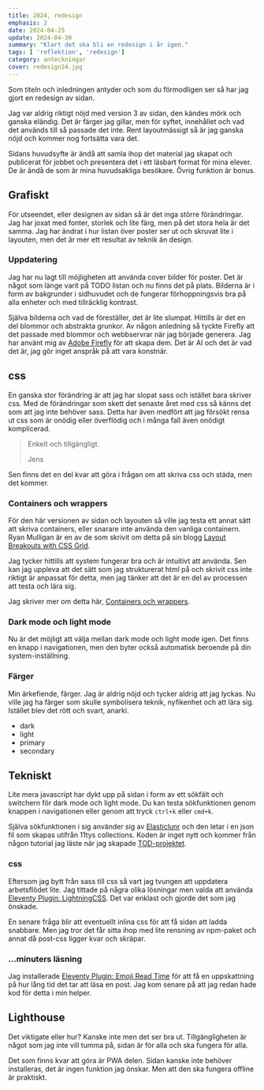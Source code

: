 ```yaml
---
title: 2024, redesign
emphasis: 2
date: 2024-04-25
update: 2024-04-30
summary: "Klart det ska bli en redesign i år igen."
tags: [ 'reflektion', 'redesign']
category: anteckningar
cover: redesign24.jpg
---
```


Som titeln och inledningen antyder och som du förmodligen ser så har jag gjort en redesign av sidan.

Jag var aldrig riktigt nöjd med version 3 av sidan, den kändes mörk och ganska eländig. Det är färger jag gillar, men för syftet, innehållet och vad det används till så passade det inte. Rent layoutmässigt så är jag ganska nöjd och kommer nog fortsätta vara det.

Sidans huvudsyfte är ändå att samla ihop det material jag skapat och publicerat för jobbet och presentera det i ett läsbart format för mina elever. De är ändå de som är mina huvudsakliga besökare. Övrig funktion är bonus.

## Grafiskt

För utseendet, eller designen av sidan så är det inga större förändringar. Jag har joxat med fonter, storlek och lite färg, men på det stora hela är det samma. Jag har ändrat i hur listan över poster ser ut och skruvat lite i layouten, men det är mer ett resultat av teknik än design.

### Uppdatering

Jag har nu lagt till möjligheten att använda cover bilder för poster. Det är något som länge varit på TODO listan och nu finns det på plats. Bilderna är i form av bakgrunder i sidhuvudet och de fungerar förhoppningsvis bra på alla enheter och med tillräcklig kontrast.

Själva bilderna och vad de föreställer, det är lite slumpat. Hittills är det en del blommor och abstrakta grunkor. Av någon anledning så tyckte Firefly att det passade med blommor och webbservrar när jag började generera. Jag har använt mig av [Adobe Firefly](https://firefly.adobe.com/) för att skapa dem. Det är AI och det är vad det är, jag gör inget anspråk på att vara konstnär.

## css

En ganska stor förändring är att jag har slopat sass och istället bara skriver css. Med de förändringar som skett det senaste året med css så känns det som att jag inte behöver sass. Detta har även medfört att jag försökt rensa ut css som är onödig eller överflödig och i många fall även onödigt komplicerad.

> Enkelt och tillgängligt.
>
> Jens

Sen finns det en del kvar att göra i frågan om att skriva css och städa, men det kommer.

### Containers och wrappers

För den här versionen av sidan och layouten så ville jag testa ett annat sätt att skriva containers, eller snarare inte använda den vanliga containern. Ryan Mulligan är en av de som skrivit om detta på sin blogg [Layout Breakouts with CSS Grid](https://ryanmulligan.dev/blog/layout-breakouts/).

Jag tycker hittills att system fungerar bra och är intuitivt att använda. Sen kan jag uppleva att det sätt som jag strukturerat html på och skrivit css inte riktigt är anpassat för detta, men jag tänker att det är en del av processen att testa och lära sig.

Jag skriver mer om detta här, [Containers och wrappers](/posts/containers-och-wrappers).

### Dark mode och light mode

Nu är det möjligt att välja mellan dark mode och light mode igen. Det finns en knapp i navigationen, men den byter också automatisk beroende på din system-inställning.

### Färger

Min ärkefiende, färger. Jag är aldrig nöjd och tycker aldrig att jag lyckas. Nu ville jag ha färger som skulle symbolisera teknik, nyfikenhet och att lära sig. Istället blev det rött och svart, anarki.

<ul class="swatches">
  <li class="dark">dark</li>
  <li class="light">light</li>
  <li class="primary">primary</li>
  <li class="secondary">secondary</li>
</ul>

## Tekniskt

Lite mera javascript har dykt upp på sidan i form av ett sökfält och switchern för dark mode och light mode. Du kan testa sökfunktionen genom knappen i navigationen eller genom att tryck `ctrl+k` eller `cmd+k`.

Själva sökfunktionen i sig använder sig av [Elasticlunr](https://www.npmjs.com/package/elasticlunr) och den letar i en json fil som skapas utifrån 11tys collections. Koden är inget nytt och kommer från någon tutorial jag läste när jag skapade [TOD-projektet](/projekt/tema-omrade-del/).

### css

Eftersom jag bytt från sass till css så vart jag tvungen att uppdatera arbetsflödet lite. Jag tittade på några olika lösningar men valda att använda [Eleventy Plugin: LightningCSS](https://www.npmjs.com/package/@11tyrocks/eleventy-plugin-lightningcss). Det var enklast och gjorde det som jag önskade.

En senare fråga blir att eventuellt inlina css för att få sidan att ladda snabbare. Men jag tror det får sitta ihop med lite rensning av npm-paket och annat då post-css ligger kvar och skräpar.

### ...minuters läsning

Jag installerade [Eleventy Plugin: Emoji Read Time](https://www.npmjs.com/package/@11tyrocks/eleventy-plugin-emoji-readtime) för att få en uppskattning på hur lång tid det tar att läsa en post. Jag kom senare på att jag redan hade kod för detta i min helper.

## Lighthouse

Det viktigate eller hur? Kanske inte men det ser bra ut. Tillgängligheten är något som jag inte vill tumma på, sidan är för alla och ska fungera för alla.

Det som finns kvar att göra är PWA delen. Sidan kanske inte behöver installeras, det är ingen funktion jag önskar. Men att den ska fungera offline är praktiskt.